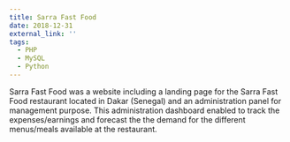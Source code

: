 ```yaml
---
title: Sarra Fast Food
date: 2018-12-31
external_link: ''
tags:
  - PHP
  - MySQL
  - Python
---
```


Sarra Fast Food was a website including a landing page for the Sarra Fast Food restaurant located in Dakar (Senegal) and an administration panel for management purpose. This administration dashboard enabled to track the expenses/earnings and forecast the the demand for the different menus/meals available at the restaurant.

<!--more-->
